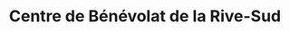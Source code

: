 ---
title: "Centre de Bénévolat de la Rive-Sud"
url: /chambly/centre-de-benevolat-de-la-rive-sud/
shop: Gebrauchtwaren
---